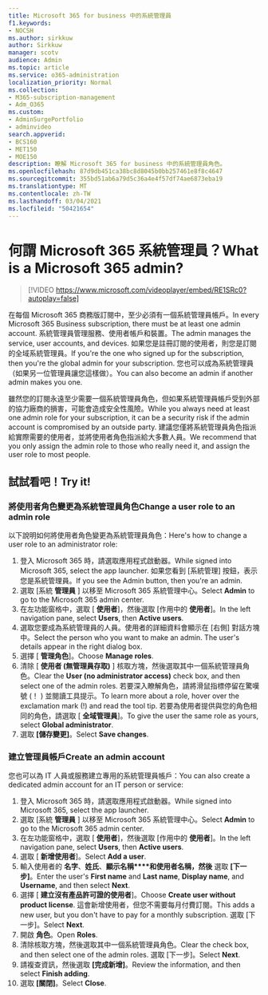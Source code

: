 ```yaml
---
title: Microsoft 365 for business 中的系統管理員
f1.keywords:
- NOCSH
ms.author: sirkkuw
author: Sirkkuw
manager: scotv
audience: Admin
ms.topic: article
ms.service: o365-administration
localization_priority: Normal
ms.collection:
- M365-subscription-management
- Adm_O365
ms.custom:
- AdminSurgePortfolio
- adminvideo
search.appverid:
- BCS160
- MET150
- MOE150
description: 瞭解 Microsoft 365 for business 中的系統管理員角色。
ms.openlocfilehash: 87d9db451ca38bc8d8045b0bb257461e8f8c4647
ms.sourcegitcommit: 355bd51ab6a79d5c36a4e4f57df74ae6873eba19
ms.translationtype: MT
ms.contentlocale: zh-TW
ms.lasthandoff: 03/04/2021
ms.locfileid: "50421654"
---
```

# <a name="what-is-a-microsoft-365-admin"></a><span data-ttu-id="a44e6-103">何謂 Microsoft 365 系統管理員？</span><span class="sxs-lookup"><span data-stu-id="a44e6-103">What is a Microsoft 365 admin?</span></span>

> [!VIDEO https://www.microsoft.com/videoplayer/embed/RE1SRc0?autoplay=false]

<span data-ttu-id="a44e6-104">在每個 Microsoft 365 商務版訂閱中，至少必須有一個系統管理員帳戶。</span><span class="sxs-lookup"><span data-stu-id="a44e6-104">In every Microsoft 365 Business subscription, there must be at least one admin account.</span></span> <span data-ttu-id="a44e6-105">系統管理員管理服務、使用者帳戶和裝置。</span><span class="sxs-lookup"><span data-stu-id="a44e6-105">The admin manages the service, user accounts, and devices.</span></span> <span data-ttu-id="a44e6-106">如果您是註冊訂閱的使用者，則您是訂閱的全域系統管理員。</span><span class="sxs-lookup"><span data-stu-id="a44e6-106">If you're the one who signed up for the subscription, then you're the global admin for your subscription.</span></span> <span data-ttu-id="a44e6-107">您也可以成為系統管理員（如果另一位管理員讓您這樣做）。</span><span class="sxs-lookup"><span data-stu-id="a44e6-107">You can also become an admin if another admin makes you one.</span></span>

<span data-ttu-id="a44e6-108">雖然您的訂閱永遠至少需要一個系統管理員角色，但如果系統管理員帳戶受到外部的協力廠商的損害，可能會造成安全性風險。</span><span class="sxs-lookup"><span data-stu-id="a44e6-108">While you always need at least one admin role for your subscription, it can be a security risk if the admin account is compromised by an outside party.</span></span> <span data-ttu-id="a44e6-109">建議您僅將系統管理員角色指派給實際需要的使用者，並將使用者角色指派給大多數人員。</span><span class="sxs-lookup"><span data-stu-id="a44e6-109">We recommend that you only assign the admin role to those who really need it, and assign the user role to most people.</span></span>

## <a name="try-it"></a><span data-ttu-id="a44e6-110">試試看吧！</span><span class="sxs-lookup"><span data-stu-id="a44e6-110">Try it!</span></span>

### <a name="change-a-user-role-to-an-admin-role"></a><span data-ttu-id="a44e6-111">將使用者角色變更為系統管理員角色</span><span class="sxs-lookup"><span data-stu-id="a44e6-111">Change a user role to an admin role</span></span>

<span data-ttu-id="a44e6-112">以下說明如何將使用者角色變更為系統管理員角色：</span><span class="sxs-lookup"><span data-stu-id="a44e6-112">Here's how to change a user role to an administrator role:</span></span>

1. <span data-ttu-id="a44e6-113">登入 Microsoft 365 時，請選取應用程式啟動器。</span><span class="sxs-lookup"><span data-stu-id="a44e6-113">While signed into Microsoft 365, select the app launcher.</span></span> <span data-ttu-id="a44e6-114">如果您看到 [系統管理] 按鈕，表示您是系統管理員。</span><span class="sxs-lookup"><span data-stu-id="a44e6-114">If you see the Admin button, then you're an admin.</span></span>
1. <span data-ttu-id="a44e6-115">選取 [系統 **管理員** ] 以移至 Microsoft 365 系統管理中心。</span><span class="sxs-lookup"><span data-stu-id="a44e6-115">Select **Admin** to go to the Microsoft 365 admin center.</span></span>
1. <span data-ttu-id="a44e6-116">在左功能窗格中，選取 [ **使用者**]，然後選取 [作用中的 **使用者**]。</span><span class="sxs-lookup"><span data-stu-id="a44e6-116">In the left navigation pane, select **Users**, then **Active users**.</span></span>
1. <span data-ttu-id="a44e6-117">選取您要成為系統管理員的人員。使用者的詳細資料會顯示在 [右側] 對話方塊中。</span><span class="sxs-lookup"><span data-stu-id="a44e6-117">Select the person who you want to make an admin. The user's details appear in the right dialog box.</span></span>
1. <span data-ttu-id="a44e6-118">選擇 [ **管理角色**]。</span><span class="sxs-lookup"><span data-stu-id="a44e6-118">Choose **Manage roles**.</span></span>
1. <span data-ttu-id="a44e6-119">清除 [ **使用者 (無管理員存取)** ] 核取方塊，然後選取其中一個系統管理員角色。</span><span class="sxs-lookup"><span data-stu-id="a44e6-119">Clear the **User (no administrator access)** check box, and then select one of the admin roles.</span></span> <span data-ttu-id="a44e6-120">若要深入瞭解角色，請將滑鼠指標停留在驚嘆號 (！ ) 並閱讀工具提示。</span><span class="sxs-lookup"><span data-stu-id="a44e6-120">To learn more about a role, hover over the exclamation mark (!) and read the tool tip.</span></span> <span data-ttu-id="a44e6-121">若要為使用者提供與您的角色相同的角色，請選取 [ **全域管理員**]。</span><span class="sxs-lookup"><span data-stu-id="a44e6-121">To give the user the same role as  yours, select **Global administrator**.</span></span>
1. <span data-ttu-id="a44e6-122">選取 **[儲存變更]**。</span><span class="sxs-lookup"><span data-stu-id="a44e6-122">Select **Save changes**.</span></span>

### <a name="create-an-admin-account"></a><span data-ttu-id="a44e6-123">建立管理員帳戶</span><span class="sxs-lookup"><span data-stu-id="a44e6-123">Create an admin account</span></span> 

<span data-ttu-id="a44e6-124">您也可以為 IT 人員或服務建立專用的系統管理員帳戶：</span><span class="sxs-lookup"><span data-stu-id="a44e6-124">You can also create a dedicated admin account for an IT person or service:</span></span>

1. <span data-ttu-id="a44e6-125">登入 Microsoft 365 時，請選取應用程式啟動器。</span><span class="sxs-lookup"><span data-stu-id="a44e6-125">While signed into Microsoft 365, select the app launcher.</span></span>
1. <span data-ttu-id="a44e6-126">選取 [系統 **管理員** ] 以移至 Microsoft 365 系統管理中心。</span><span class="sxs-lookup"><span data-stu-id="a44e6-126">Select **Admin** to go to the Microsoft 365 admin center.</span></span>
1. <span data-ttu-id="a44e6-127">在左功能窗格中，選取 [ **使用者**]，然後選取 [作用中的 **使用者**]。</span><span class="sxs-lookup"><span data-stu-id="a44e6-127">In the left navigation pane, select **Users**, then **Active users**.</span></span>
1. <span data-ttu-id="a44e6-128">選取 [ **新增使用者**]。</span><span class="sxs-lookup"><span data-stu-id="a44e6-128">Select **Add a user**.</span></span>
1. <span data-ttu-id="a44e6-129">輸入使用者的 **名字**、**姓氏**、**顯示名稱\*\*\*\*和使用者名稱，然後** 選取 **[下一步]**。</span><span class="sxs-lookup"><span data-stu-id="a44e6-129">Enter the user's **First name** and **Last name**, **Display name**, and **Username**, and then select **Next**.</span></span>
1. <span data-ttu-id="a44e6-130">選擇 [ **建立沒有產品許可證的使用者**]。</span><span class="sxs-lookup"><span data-stu-id="a44e6-130">Choose **Create user without product license**.</span></span> <span data-ttu-id="a44e6-131">這會新增使用者，但您不需要每月付費訂閱。</span><span class="sxs-lookup"><span data-stu-id="a44e6-131">This adds a new user, but you don't have to pay for a monthly subscription.</span></span> <span data-ttu-id="a44e6-132">選取 [下一步]。</span><span class="sxs-lookup"><span data-stu-id="a44e6-132">Select **Next**.</span></span>
1. <span data-ttu-id="a44e6-133">開啟 **角色**。</span><span class="sxs-lookup"><span data-stu-id="a44e6-133">Open **Roles**.</span></span>
1. <span data-ttu-id="a44e6-134">清除核取方塊，然後選取其中一個系統管理員角色。</span><span class="sxs-lookup"><span data-stu-id="a44e6-134">Clear the  check box, and then select one of the admin roles.</span></span> <span data-ttu-id="a44e6-135">選取 [下一步]。</span><span class="sxs-lookup"><span data-stu-id="a44e6-135">Select **Next**.</span></span>
1. <span data-ttu-id="a44e6-136">請複查資訊，然後選取 **[完成新增]**。</span><span class="sxs-lookup"><span data-stu-id="a44e6-136">Review the information, and then select **Finish adding**.</span></span>
1. <span data-ttu-id="a44e6-137">選取 **[關閉]**。</span><span class="sxs-lookup"><span data-stu-id="a44e6-137">Select **Close**.</span></span>
